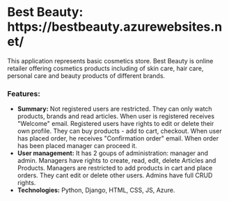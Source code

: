 <h1>Best Beauty: https://bestbeauty.azurewebsites.net/ </h1>

<p>This application represents basic cosmetics store. Best Beauty is online retailer offering cosmetics products including of skin care, hair care, personal care and beauty products of different brands. </p> 
<h3>Features:</h3>
<ul>
  <li>
    <strong>Summary:</strong> Not registered users are restricted. They can only watch products, brands and read articles. When user is registered receives "Welcome" email. Registered users have rights to edit or delete their own profile. They can buy products - add to cart, checkout. When user has placed order, he receives "Confirmation order" email. When order has been placed manager can proceed it. 
  </li>
  <li>
    <strong>User management:</strong> It has 2 goups of administration: manager and admin. Managers have rights to create, read, edit, delete Articles and Products. Managers are restricted to add products in cart and place orders. They cant edit or delete other users. Admins have full CRUD rights.
    </li>
  <li>
     <strong>Technologies:</strong> Python, Django, HTML, CSS, JS, Azure. 
  </li>
</ul>


